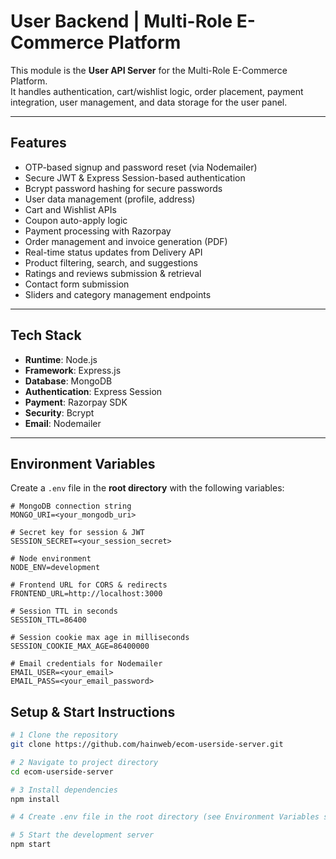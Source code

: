 # User Backend | Multi-Role E-Commerce Platform

This module is the **User API Server** for the Multi-Role E-Commerce Platform.  
It handles authentication, cart/wishlist logic, order placement, payment integration, user management, and data storage for the user panel.

---

## Features

- OTP-based signup and password reset (via Nodemailer)
- Secure JWT & Express Session-based authentication
- Bcrypt password hashing for secure passwords
- User data management (profile, address)
- Cart and Wishlist APIs
- Coupon auto-apply logic
- Payment processing with Razorpay
- Order management and invoice generation (PDF)
- Real-time status updates from Delivery API
- Product filtering, search, and suggestions
- Ratings and reviews submission & retrieval
- Contact form submission
- Sliders and category management endpoints

---

## Tech Stack

- **Runtime**: Node.js
- **Framework**: Express.js
- **Database**: MongoDB
- **Authentication**: Express Session
- **Payment**: Razorpay SDK
- **Security**: Bcrypt
- **Email**: Nodemailer

---

## Environment Variables

Create a `.env` file in the **root directory** with the following variables:

```env
# MongoDB connection string
MONGO_URI=<your_mongodb_uri>

# Secret key for session & JWT
SESSION_SECRET=<your_session_secret>

# Node environment
NODE_ENV=development

# Frontend URL for CORS & redirects
FRONTEND_URL=http://localhost:3000

# Session TTL in seconds
SESSION_TTL=86400

# Session cookie max age in milliseconds
SESSION_COOKIE_MAX_AGE=86400000

# Email credentials for Nodemailer
EMAIL_USER=<your_email>
EMAIL_PASS=<your_email_password>

```

## Setup & Start Instructions

```bash
# 1️ Clone the repository
git clone https://github.com/hainweb/ecom-userside-server.git

# 2️ Navigate to project directory
cd ecom-userside-server

# 3️ Install dependencies
npm install

# 4️ Create .env file in the root directory (see Environment Variables section)

# 5️ Start the development server
npm start

